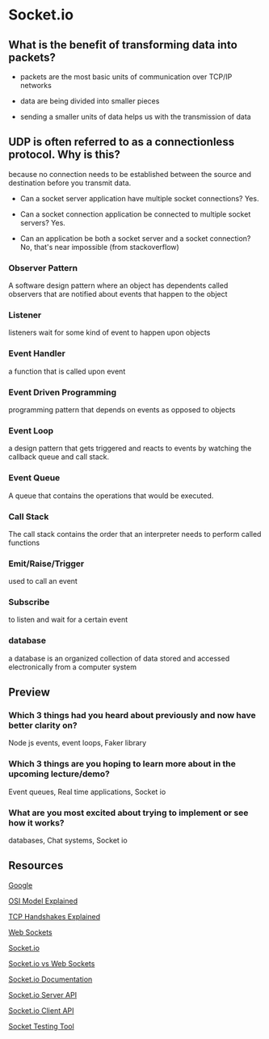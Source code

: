 # Socket.io

## What is the benefit of transforming data into packets?

* packets are the most basic units of communication over TCP/IP networks

* data are being divided into smaller pieces

* sending a smaller units of data helps us with the transmission of data

## UDP is often referred to as a connectionless protocol. Why is this?

 because no connection needs to be established between the source and destination before you transmit data.

- Can a socket server application have multiple socket connections? Yes.

- Can a socket connection application be connected to multiple socket servers? Yes.

- Can an application be both a socket server and a socket connection? No, that's near impossible (from stackoverflow)

### Observer Pattern

A software design pattern where an object has dependents called observers that are notified about events that happen to the object

### Listener

listeners wait for some kind of event to happen upon objects

### Event Handler

a function that is called upon event

### Event Driven Programming

programming pattern that depends on events as opposed to objects

### Event Loop

a design pattern that gets triggered and reacts to events by watching the callback queue and call stack.

### Event Queue

A queue that contains the operations that would be executed.

### Call Stack

The call stack contains the order that an interpreter needs to perform called functions

### Emit/Raise/Trigger

used to call an event

### Subscribe

to listen and wait for a certain event

### database

a database is an organized collection of data stored and accessed electronically from a computer system

## Preview

### Which 3 things had you heard about previously and now have better clarity on?

Node js events, event loops, Faker library

### Which 3 things are you hoping to learn more about in the upcoming lecture/demo?

Event queues, Real time applications, Socket io

### What are you most excited about trying to implement or see how it works?

databases, Chat systems, Socket io

## Resources

[Google](https://www.google.com/)

[OSI Model Explained](https://www.youtube.com/watch?v=vv4y_uOneC0)

[TCP Handshakes Explained](https://www.youtube.com/watch?v=xMtP5ZB3wSk)

[Web Sockets](https://en.wikipedia.org/wiki/WebSocket)

[Socket.io](https://www.tutorialspoint.com/socket.io/)

[Socket.io vs Web Sockets](https://www.educba.com/websocket-vs-socket-io/)

[Socket.io Documentation](https://socket.io/docs/)

[Socket.io Server API](https://socket.io/docs/server-api)

[Socket.io Client API](https://socket.io/docs/client-api)

[Socket Testing Tool](https://amritb.github.io/socketio-client-tool/)
